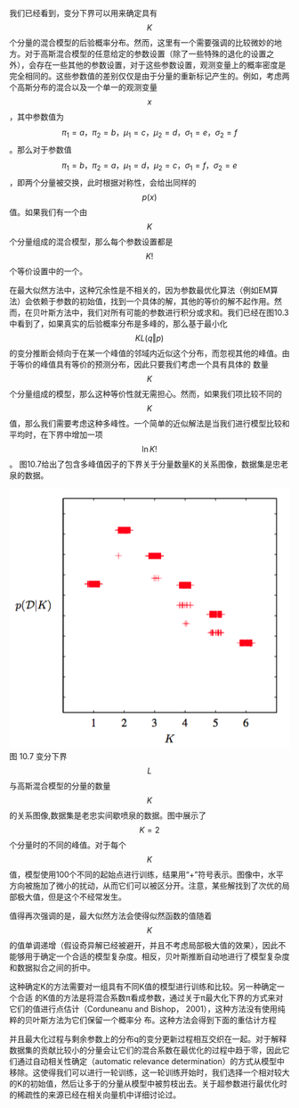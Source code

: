 我们已经看到，变分下界可以用来确定具有$$ K $$个分量的混合模型的后验概率分布。然而，这里有一个需要强调的比较微妙的地方。对于高斯混合模型的任意给定的参数设置（除了一些特殊的退化的设置之外），会存在一些其他的参数设置，对于这些参数设置，观测变量上的概率密度是完全相同的。这些参数值的差别仅仅是由于分量的重新标记产生的。例如，考虑两个高斯分布的混合以及一个单一的观测变量$$ x $$，其中参数值为$$ \pi_1 = a，\pi_2 = b，\mu_1 = c，\mu_2 = d，\sigma_1 = e，\sigma_2 = f $$。那么对于参数值$$ \pi_1 = b，\pi_2 = a，\mu_1 = d，\mu_2 = c，\sigma_1 = f，\sigma_2 = e $$，即两个分量被交换，此时根据对称性，会给出同样的$$ p(x) $$值。如果我们有一个由$$ K $$个分量组成的混合模型，那么每个参数设置都是$$ K! $$个等价设置中的一个。     

在最大似然方法中，这种冗余性是不相关的，因为参数最优化算法（例如EM算法）会依赖于参数的初始值，找到一个具体的解，其他的等价的解不起作用。然而，在贝叶斯方法中，我们对所有可能的参数进行积分或求和。我们已经在图10.3中看到了，如果真实的后验概率分布是多峰的，那么基于最小化$$ KL(q \Vert p) $$的变分推断会倾向于在某一个峰值的邻域内近似这个分布，而忽视其他的峰值。由于等价的峰值具有等价的预测分布，因此只要我们考虑一个具有具体的 数量$$ K $$个分量组成的模型，那么这种等价性就无需担心。然而，如果我们项比较不同的$$ K $$值，那么我们需要考虑这种多峰性。一个简单的近似解法是当我们进行模型比较和平均时，在下界中增加一项$$ \ln K! $$。
图10.7给出了包含多峰值因子的下界关于分量数量K的关系图像，数据集是忠老泉的数据。

![图 10-7](images/10_7.png)      
图 10.7 变分下界$$ L $$与高斯混合模型的分量的数量$$ K $$的关系图像,数据集是老忠实间歇喷泉的数据。图中展示了$$ K = 2 $$个分量时的不同的峰值。对于每个$$ K $$值，模型使用100个不同的起始点进行训练，结果用“+”符号表示。图像中，水平方向被施加了微小的扰动，从而它们可以被区分开。注意，某些解找到了次优的局部极大值，但是这个不经常发生。

值得再次强调的是，最大似然方法会使得似然函数的值随着$$ K $$的值单调递增（假设奇异解已经被避开，并且不考虑局部极大值的效果），因此不能够用于确定一个合适的模型复杂度。相反，贝叶斯推断自动地进行了模型复杂度和数据拟合之间的折中。     

这种确定K的方法需要对一组具有不同K值的模型进行训练和比较。另一种确定一个合适 的K值的方法是将混合系数π看成参数，通过关于π最大化下界的方式来对它们的值进行点估计（Corduneanu and Bishop， 2001），这种方法没有使用纯粹的贝叶斯方法为它们保留一个概率分 布。这种方法会得到下面的重估计方程

$$
$$

并且最大化过程与剩余参数上的分布q的变分更新过程相互交织在一起。对于解释数据集的贡献比较小的分量会让它们的混合系数在最优化的过程中趋于零，因此它们通过自动相关性确定（automatic relevance determination）的方式从模型中移除。这使得我们可以进行一轮训练，这一轮训练开始时，我们选择一个相对较大的K的初始值，然后让多于的分量从模型中被剪枝出去。关于超参数进行最优化时的稀疏性的来源已经在相关向量机中详细讨论过。

